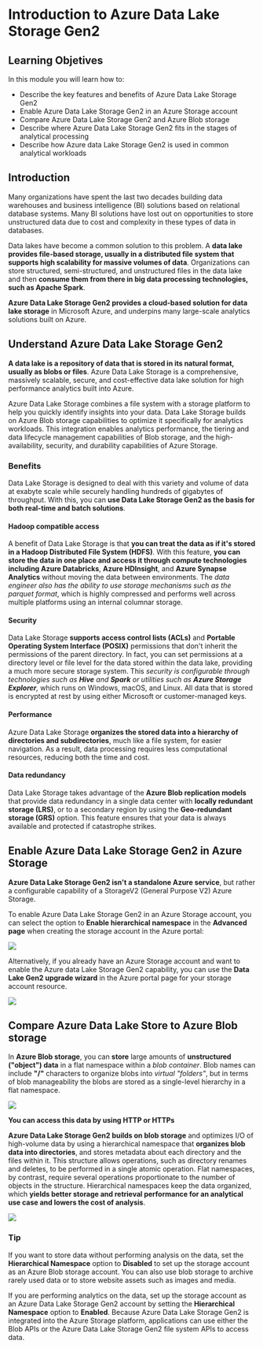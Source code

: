 # Introduction to Azure Data Lake Storage Gen2

## Learning Objetives

In this module you will learn how to:

 - Describe the key features and benefits of Azure Data Lake Storage Gen2
 - Enable Azure Data Lake Storage Gen2 in an Azure Storage account
 - Compare Azure Data Lake Storage Gen2 and Azure Blob storage
 - Describe where Azure Data Lake Storage Gen2 fits in the stages of analytical processing
 - Describe how Azure data Lake Storage Gen2 is used in common analytical workloads


## Introduction

Many organizations have spent the last two decades building data warehouses and business intelligence (BI) solutions based on relational database systems. Many BI solutions have lost out on opportunities to store unstructured data due to cost and complexity in these types of data in databases.

Data lakes have become a common solution to this problem. A **data lake provides file-based storage, usually in a distributed file system that supports high scalability for massive volumes of data**. Organizations can store structured, semi-structured, and unstructured files in the data lake and then **consume them from there in big data processing technologies, such as Apache Spark**.

**Azure Data Lake Storage Gen2 provides a cloud-based solution for data lake storage** in Microsoft Azure, and underpins many large-scale analytics solutions built on Azure.

## Understand Azure Data Lake Storage Gen2

**A data lake is a repository of data that is stored in its natural format, usually as blobs or files**. Azure Data Lake Storage is a comprehensive, massively scalable, secure, and cost-effective data lake solution for high performance analytics built into Azure.

Azure Data Lake Storage combines a file system with a storage platform to help you quickly identify insights into your data. Data Lake Storage builds on Azure Blob storage capabilities to optimize it specifically for analytics workloads. This integration enables analytics performance, the tiering and data lifecycle management capabilities of Blob storage, and the high-availability, security, and durability capabilities of Azure Storage.

### Benefits

Data Lake Storage is designed to deal with this variety and volume of data at exabyte scale while securely handling hundreds of gigabytes of throughput. With this, you can **use Data Lake Storage Gen2 as the basis for both real-time and batch solutions**.

#### Hadoop compatible access

A benefit of Data Lake Storage is that **you can treat the data as if it's stored in a Hadoop Distributed File System (HDFS)**. With this feature, **you can store the data in one place and access it through compute technologies including Azure Databricks**, **Azure HDInsight**, and **Azure Synapse Analytics** without moving the data between environments. The *data engineer also has the ability to use storage mechanisms such as the parquet format*, which is highly compressed and performs well across multiple platforms using an internal columnar storage.

#### Security

Data Lake Storage **supports access control lists (ACLs)** and **Portable Operating System Interface (POSIX)** permissions that don't inherit the permissions of the parent directory. In fact, you can set permissions at a directory level or file level for the data stored within the data lake, providing a much more secure storage system. This *security is configurable through technologies such as **Hive** and **Spark** or utilities such as **Azure Storage Explorer**,* which runs on Windows, macOS, and Linux. All data that is stored is encrypted at rest by using either Microsoft or customer-managed keys.

#### Performance

Azure Data Lake Storage **organizes the stored data into a hierarchy of directories and subdirectories**, much like a file system, for easier navigation. As a result, data processing requires less computational resources, reducing both the time and cost.

#### Data redundancy

Data Lake Storage takes advantage of the **Azure Blob replication models** that provide data redundancy in a single data center with **locally redundant storage (LRS)**, or to a secondary region by using the **Geo-redundant storage (GRS)** option. This feature ensures that your data is always available and protected if catastrophe strikes.

## Enable Azure Data Lake Storage Gen2 in Azure Storage

**Azure Data Lake Storage Gen2 isn't a standalone Azure service**, but rather a configurable capability of a StorageV2 (General Purpose V2) Azure Storage.

To enable Azure Data Lake Storage Gen2 in an Azure Storage account, you can select the option to **Enable hierarchical namespace** in the **Advanced page** when creating the storage account in the Azure portal:

<a href="#">
    <img src="./img/create-storage-account-advanced.png" />
</a>

Alternatively, if you already have an Azure Storage account and want to enable the Azure data Lake Storage Gen2 capability, you can use the **Data Lake Gen2 upgrade wizard** in the Azure portal page for your storage account resource.

<a href="#">
    <img src="./img/data-lake-upgrade.png" />
</a>

## Compare Azure Data Lake Store to Azure Blob storage

In **Azure Blob storage**, you can **store** large amounts of **unstructured ("object") data** in a flat namespace within a *blob container*. Blob names can include **"/"** characters to organize blobs into *virtual "folders"*, but in terms of blob manageability the blobs are stored as a single-level hierarchy in a flat namespace.

<a href="#">
    <img src="./img/blob-store.png" />
</a>

**You can access this data by using HTTP or HTTPs**

**Azure Data Lake Storage Gen2 builds on blob storage** and optimizes I/O of high-volume data by using a hierarchical namespace that **organizes blob data into directories**, and stores metadata about each directory and the files within it. This structure allows operations, such as directory renames and deletes, to be performed in a single atomic operation. Flat namespaces, by contrast, require several operations proportionate to the number of objects in the structure. Hierarchical namespaces keep the data organized, which **yields better storage and retrieval performance for an analytical use case and lowers the cost of analysis**.

<a href="#">
    <img src="./img/data-lake.png" />
</a>

### Tip

If you want to store data without performing analysis on the data, set the **Hierarchical Namespace** option to **Disabled** to set up the storage account as an Azure Blob storage account. You can also use blob storage to archive rarely used data or to store website assets such as images and media.

If you are performing analytics on the data, set up the storage account as an Azure Data Lake Storage Gen2 account by setting the **Hierarchical Namespace** option to **Enabled**. Because Azure Data Lake Storage Gen2 is integrated into the Azure Storage platform, applications can use either the Blob APIs or the Azure Data Lake Storage Gen2 file system APIs to access data.